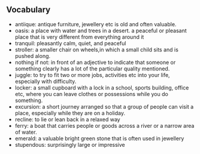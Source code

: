 ## Vocabulary
- antiique: antique furniture, jewellery etc is old and often valuable.
- oasis: a place with water and trees in a desert. a peaceful or pleasant place that is very different from everything around it
- tranquil: pleasantly calm, quiet, and peaceful
- stroller: a smaller chair on wheels,in which a small child sits and is pushed along.
- nothing if not: in front of an adjective to indicate that someone or something clearly has a lot of the particular quality mentioned.
- juggle: to try to fit two or more jobs, activities etc into your life, especially with difficulty.
- locker: a small cupboard with a lock in a school, sports building, office etc, where you can leave clothes or possessions while you do something.
- excursion: a short journey arranged so that a group of people can visit a place, especially while they are on a holiday.
- recline: to lie or lean back in a relaxed way
- ferry: a boat that carries people or goods across a river or a narrow area of water.
- emerald: a valuable bright green stone that is often used in jewellery
- stupendous: surprisingly large or impressive
